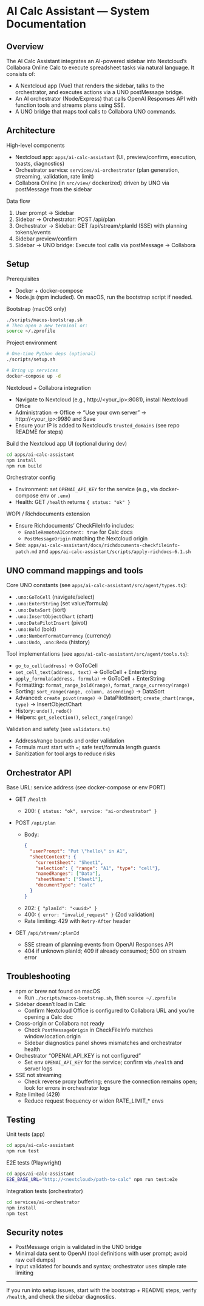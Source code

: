 # AI Calc Assistant — System Documentation

## Overview

The AI Calc Assistant integrates an AI-powered sidebar into Nextcloud’s Collabora Online Calc to execute spreadsheet tasks via natural language. It consists of:
- A Nextcloud app (Vue) that renders the sidebar, talks to the orchestrator, and executes actions via a UNO postMessage bridge.
- An AI orchestrator (Node/Express) that calls OpenAI Responses API with function tools and streams plans using SSE.
- A UNO bridge that maps tool calls to Collabora UNO commands.

## Architecture

High-level components
- Nextcloud app: `apps/ai-calc-assistant` (UI, preview/confirm, execution, toasts, diagnostics)
- Orchestrator service: `services/ai-orchestrator` (plan generation, streaming, validation, rate limit)
- Collabora Online (in `src/view/` dockerized) driven by UNO via postMessage from the sidebar

Data flow
1. User prompt → Sidebar
2. Sidebar → Orchestrator: POST /api/plan
3. Orchestrator → Sidebar: GET /api/stream/:planId (SSE) with planning tokens/events
4. Sidebar preview/confirm
5. Sidebar → UNO bridge: Execute tool calls via postMessage → Collabora

## Setup

Prerequisites
- Docker + docker-compose
- Node.js (npm included). On macOS, run the bootstrap script if needed.

Bootstrap (macOS only)
```zsh
./scripts/macos-bootstrap.sh
# Then open a new terminal or:
source ~/.zprofile
```

Project environment
```zsh
# One-time Python deps (optional)
./scripts/setup.sh

# Bring up services
docker-compose up -d
```

Nextcloud + Collabora integration
- Navigate to Nextcloud (e.g., http://<your_ip>:8081), install Nextcloud Office
- Administration → Office → “Use your own server” → http://<your_ip>:9980 and Save
- Ensure your IP is added to Nextcloud’s `trusted_domains` (see repo README for steps)

Build the Nextcloud app UI (optional during dev)
```zsh
cd apps/ai-calc-assistant
npm install
npm run build
```

Orchestrator config
- Environment: set `OPENAI_API_KEY` for the service (e.g., via docker-compose env or `.env`)
- Health: GET `/health` returns `{ status: "ok" }`

WOPI / Richdocuments extension
- Ensure Richdocuments’ CheckFileInfo includes:
  - `EnableRemoteAIContent: true` for Calc docs
  - `PostMessageOrigin` matching the Nextcloud origin
- See: `apps/ai-calc-assistant/docs/richdocuments-checkfileinfo-patch.md` and `apps/ai-calc-assistant/scripts/apply-richdocs-6.1.sh`

## UNO command mappings and tools

Core UNO constants (see `apps/ai-calc-assistant/src/agent/types.ts`):
- `.uno:GoToCell` (navigate/select)
- `.uno:EnterString` (set value/formula)
- `.uno:DataSort` (sort)
- `.uno:InsertObjectChart` (chart)
- `.uno:DataPilotInsert` (pivot)
- `.uno:Bold` (bold)
- `.uno:NumberFormatCurrency` (currency)
- `.uno:Undo`, `.uno:Redo` (history)

Tool implementations (see `apps/ai-calc-assistant/src/agent/tools.ts`):
- `go_to_cell(address)` → GoToCell
- `set_cell_text(address, text)` → GoToCell + EnterString
- `apply_formula(address, formula)` → GoToCell + EnterString
- Formatting: `format_range_bold(range)`, `format_range_currency(range)`
- Sorting: `sort_range(range, column, ascending)` → DataSort
- Advanced: `create_pivot(range)` → DataPilotInsert; `create_chart(range, type)` → InsertObjectChart
- History: `undo()`, `redo()`
- Helpers: `get_selection()`, `select_range(range)`

Validation and safety (see `validators.ts`)
- Address/range bounds and order validation
- Formula must start with `=`; safe text/formula length guards
- Sanitization for tool args to reduce risks

## Orchestrator API

Base URL: service address (see docker-compose or env PORT)

- GET `/health`
  - 200: `{ status: "ok", service: "ai-orchestrator" }`

- POST `/api/plan`
  - Body:
    ```json
    {
      "userPrompt": "Put \"hello\" in A1",
      "sheetContext": {
        "currentSheet": "Sheet1",
        "selection": { "range": "A1", "type": "cell"},
        "namedRanges": ["Data"],
        "sheetNames": ["Sheet1"],
        "documentType": "calc"
      }
    }
    ```
  - 202: `{ "planId": "<uuid>" }`
  - 400: `{ error: "invalid_request" }` (Zod validation)
  - Rate limiting: 429 with `Retry-After` header

- GET `/api/stream/:planId`
  - SSE stream of planning events from OpenAI Responses API
  - 404 if unknown planId; 409 if already consumed; 500 on stream error

## Troubleshooting

- npm or brew not found on macOS
  - Run `./scripts/macos-bootstrap.sh`, then `source ~/.zprofile`
- Sidebar doesn’t load in Calc
  - Confirm Nextcloud Office is configured to Collabora URL and you’re opening a Calc doc
- Cross-origin or Collabora not ready
  - Check `PostMessageOrigin` in CheckFileInfo matches window.location.origin
  - Sidebar diagnostics panel shows mismatches and orchestrator health
- Orchestrator “OPENAI_API_KEY is not configured”
  - Set env `OPENAI_API_KEY` for the service; confirm via `/health` and server logs
- SSE not streaming
  - Check reverse proxy buffering; ensure the connection remains open; look for errors in orchestrator logs
- Rate limited (429)
  - Reduce request frequency or widen RATE_LIMIT_* envs

## Testing

Unit tests (app)
```zsh
cd apps/ai-calc-assistant
npm run test
```

E2E tests (Playwright)
```zsh
cd apps/ai-calc-assistant
E2E_BASE_URL="http://<nextcloud>/path-to-calc" npm run test:e2e
```

Integration tests (orchestrator)
```zsh
cd services/ai-orchestrator
npm install
npm test
```

## Security notes
- PostMessage origin is validated in the UNO bridge
- Minimal data sent to OpenAI (tool definitions with user prompt; avoid raw cell dumps)
- Input validated for bounds and syntax; orchestrator uses simple rate limiting

---
If you run into setup issues, start with the bootstrap + README steps, verify `/health`, and check the sidebar diagnostics.
